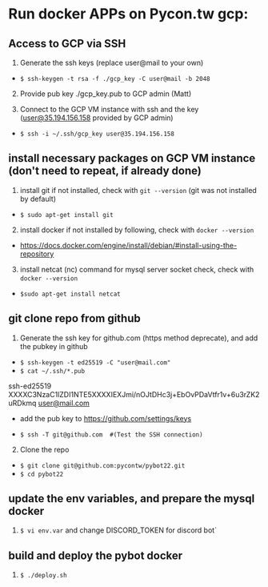 # Run docker APPs on Pycon.tw gcp:

## Access to GCP via SSH
1. Generate the ssh keys (replace user@mail to your own)
  - `$ ssh-keygen -t rsa -f ./gcp_key -C user@mail -b 2048`

2. Provide  pub key ./gcp_key.pub to GCP admin (Matt) 

3. Connect to the GCP VM instance with ssh and the key (user@35.194.156.158 provided by GCP admin)
  - `$ ssh -i ~/.ssh/gcp_key user@35.194.156.158`

## install necessary packages on GCP VM instance (don't need to repeat, if already done)
1. install git if not installed, check with `git --version` (git was not installed by default)
  - `$ sudo apt-get install git`

2. install docker if not installed by following, check with `docker --version`
  - https://docs.docker.com/engine/install/debian/#install-using-the-repository

3. install netcat (nc) command for mysql server socket check, check with `docker --version`
  - `$sudo apt-get install netcat`

## git clone repo from github
1. Generate the ssh key for github.com (https method deprecate), and add the pubkey in github
  - `$ ssh-keygen -t ed25519 -C "user@mail.com"`
  - `$ cat ~/.ssh/*.pub`
  
  ssh-ed25519 XXXXC3NzaC1lZDI1NTE5XXXXIEXJmi/nOJtDHc3j+EbOvPDaVtfr1v+6u3rZK2uRDkmq user@mail.com
  -  add the pub key to https://github.com/settings/keys

  - `$ ssh -T git@github.com  #(Test the SSH connection)`
2. Clone the repo  
  - `$ git clone git@github.com:pycontw/pybot22.git`
  - `$ cd pybot22`

## update the env variables, and prepare the mysql docker
1. `$ vi env.var` and change DISCORD_TOKEN for discord bot`


## build and deploy the pybot docker
1. `$ ./deploy.sh`
